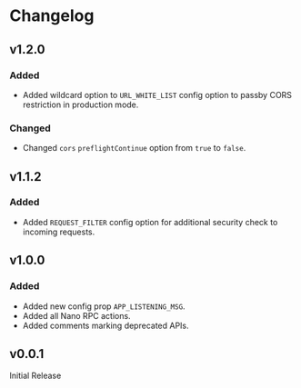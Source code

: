 # Changelog

## v1.2.0

### Added

- Added wildcard option to `URL_WHITE_LIST` config option to passby CORS restriction in production mode.

### Changed

- Changed `cors` `preflightContinue` option from `true` to `false`.

## v1.1.2

### Added

- Added `REQUEST_FILTER` config option for additional security check to incoming requests.

## v1.0.0

### Added
- Added new config prop `APP_LISTENING_MSG`.
- Added all Nano RPC actions. 
- Added comments marking deprecated APIs.

## v0.0.1
Initial Release